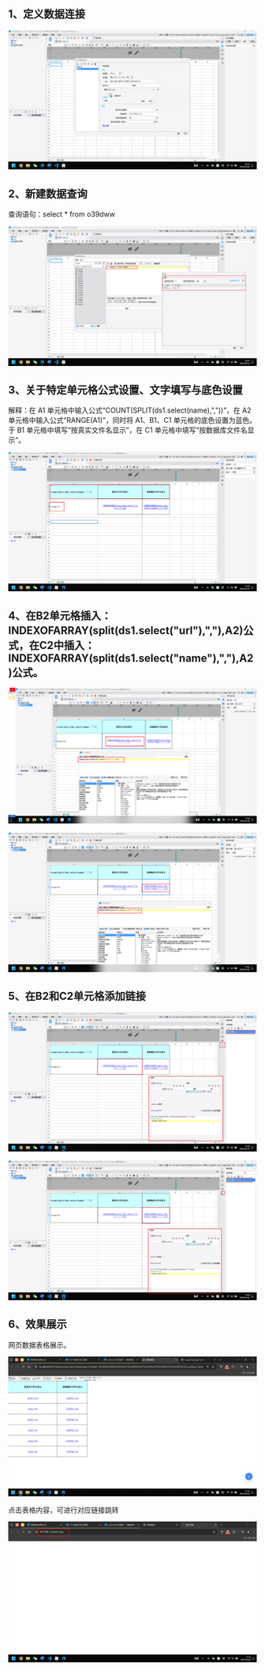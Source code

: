 ## 1、定义数据连接

![image-20241026164127477](02.考试.assets/image-20241026164127477.png)

## 2、新建数据查询

查询语句：select * from o39dww

![image-20241026164337880](02.考试.assets/image-20241026164337880.png)



## 3、关于特定单元格公式设置、文字填写与底色设置

解释：在 A1 单元格中输入公式“COUNT(SPLIT(ds1.select(name),","))”，在 A2 单元格中输入公式“RANGE(A1)”，同时将 A1、B1、C1 单元格的底色设置为蓝色。于 B1 单元格中填写“按真实文件名显示”，在 C1 单元格中填写“按数据库文件名显示”。

![image-20241026170412615](02.考试.assets/image-20241026170412615.png)



## 4、在B2单元格插入：INDEXOFARRAY(split(ds1.select("url"),","),A2)公式，在C2中插入：INDEXOFARRAY(split(ds1.select("name"),","),A2)公式。

![image-20241026170512014](02.考试.assets/image-20241026170512014.png)

![image-20241026170537988](02.考试.assets/image-20241026170537988.png)

## 5、在B2和C2单元格添加链接

![image-20241026170923308](02.考试.assets/image-20241026170923308.png)

![image-20241026170953055](02.考试.assets/image-20241026170953055.png)

## 6、效果展示

网页数据表格展示。

![image-20241026173250324](02.考试.assets/image-20241026173250324.png)

点击表格内容，可进行对应链接跳转

![image-20241026173331660](02.考试.assets/image-20241026173331660.png)